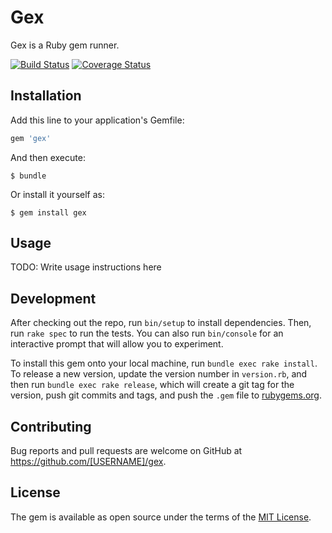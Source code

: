 # Gex

Gex is a Ruby gem runner.

[![Build Status](https://travis-ci.org/sugiish/gex.svg?branch=master)](https://travis-ci.org/sugiish/gex)
[![Coverage Status](https://coveralls.io/repos/github/sugiish/gex/badge.svg?branch=master)](https://coveralls.io/github/sugiish/gex?branch=master)

## Installation

Add this line to your application's Gemfile:

```ruby
gem 'gex'
```

And then execute:

    $ bundle

Or install it yourself as:

    $ gem install gex

## Usage

TODO: Write usage instructions here

## Development

After checking out the repo, run `bin/setup` to install dependencies. Then, run `rake spec` to run the tests. You can also run `bin/console` for an interactive prompt that will allow you to experiment.

To install this gem onto your local machine, run `bundle exec rake install`. To release a new version, update the version number in `version.rb`, and then run `bundle exec rake release`, which will create a git tag for the version, push git commits and tags, and push the `.gem` file to [rubygems.org](https://rubygems.org).

## Contributing

Bug reports and pull requests are welcome on GitHub at https://github.com/[USERNAME]/gex.

## License

The gem is available as open source under the terms of the [MIT License](https://opensource.org/licenses/MIT).
